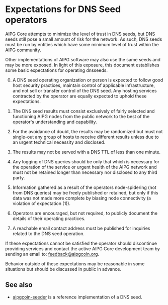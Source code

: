 Expectations for DNS Seed operators
====================================

AIPG Core attempts to minimize the level of trust in DNS seeds,
but DNS seeds still pose a small amount of risk for the network.
As such, DNS seeds must be run by entities which have some minimum
level of trust within the AIPG community.

Other implementations of AIPG software may also use the same
seeds and may be more exposed. In light of this exposure, this
document establishes some basic expectations for operating dnsseeds.

0. A DNS seed operating organization or person is expected to follow good
host security practices, maintain control of applicable infrastructure,
and not sell or transfer control of the DNS seed. Any hosting services
contracted by the operator are equally expected to uphold these expectations.

1. The DNS seed results must consist exclusively of fairly selected and
functioning AIPG nodes from the public network to the best of the
operator's understanding and capability.

2. For the avoidance of doubt, the results may be randomized but must not
single-out any group of hosts to receive different results unless due to an
urgent technical necessity and disclosed.

3. The results may not be served with a DNS TTL of less than one minute.

4. Any logging of DNS queries should be only that which is necessary
for the operation of the service or urgent health of the AIPG
network and must not be retained longer than necessary nor disclosed
to any third party.

5. Information gathered as a result of the operators node-spidering
(not from DNS queries) may be freely published or retained, but only
if this data was not made more complete by biasing node connectivity
(a violation of expectation (1)).

6. Operators are encouraged, but not required, to publicly document the
details of their operating practices.

7. A reachable email contact address must be published for inquiries
related to the DNS seed operation.

If these expectations cannot be satisfied the operator should
discontinue providing services and contact the active AIPG
Core development team by sending an email to:
[feedback@aipgcoin.org](mailto:feedback@aipgcoin.org).

Behavior outside of these expectations may be reasonable in some
situations but should be discussed in public in advance.

See also
----------
- [aipgcoin-seeder](https://github.com/AIPGProject/aipgcoin-seeder) is a reference implementation of a DNS seed.
